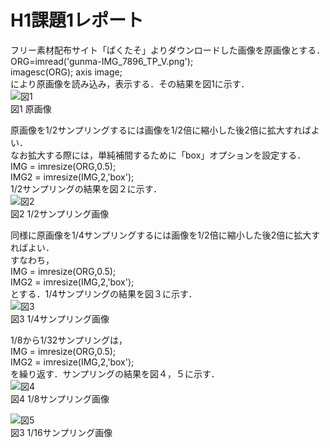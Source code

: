 # H1課題1レポート

フリー素材配布サイト「ぱくたそ」よりダウンロードした画像を原画像とする．  
ORG=imread('gunma-IMG_7896_TP_V.png');  
imagesc(ORG); axis image;  
により原画像を読み込み，表示する．その結果を図1に示す．  
![図1](/image/図1.png)  
図1 原画像  

原画像を1/2サンプリングするには画像を1/2倍に縮小した後2倍に拡大すればよい．  
なお拡大する際には，単純補間するために「box」オプションを設定する．  
IMG = imresize(ORG,0.5);  
IMG2 = imresize(IMG,2,'box');  
1/2サンプリングの結果を図２に示す．  
![図2](/image/図2.png)  
図2 1/2サンプリング画像

同様に原画像を1/4サンプリングするには画像を1/2倍に縮小した後2倍に拡大すればよい．  
すなわち，  
IMG = imresize(ORG,0.5);  
IMG2 = imresize(IMG,2,'box');  
とする．1/4サンプリングの結果を図３に示す．  
![図3](/image/図3.png)  
図3 1/4サンプリング画像  

1/8から1/32サンプリングは，  
IMG = imresize(ORG,0.5);  
IMG2 = imresize(IMG,2,'box');  
を繰り返す．サンプリングの結果を図４，５に示す．  
![図4](/image/図4.png)  
図4 1/8サンプリング画像  

![図5](/image/図5.png)  
図3 1/16サンプリング画像  
